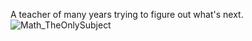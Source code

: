 A teacher of many years trying to figure out what's next.
![Math_TheOnlySubject](https://user-images.githubusercontent.com/112457941/188016127-e47e1a4c-7729-43ed-be86-8a01fce98f5a.JPG)

